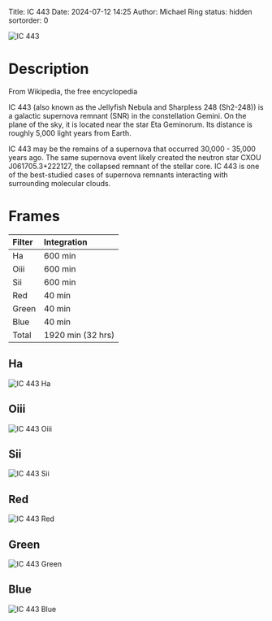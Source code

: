 Title: IC 443
Date: 2024-07-12 14:25
Author: Michael Ring
status: hidden
sortorder: 0

![IC 443](/images/ic443.jpg)

# Description
From Wikipedia, the free encyclopedia

IC 443 (also known as the Jellyfish Nebula and Sharpless 248 (Sh2-248)) is a galactic supernova remnant (SNR) in the constellation Gemini. On the plane of the sky, it is located near the star Eta Geminorum. Its distance is roughly 5,000 light years from Earth.

IC 443 may be the remains of a supernova that occurred 30,000 - 35,000 years ago. The same supernova event likely created the neutron star CXOU J061705.3+222127, the collapsed remnant of the stellar core. IC 443 is one of the best-studied cases of supernova remnants interacting with surrounding molecular clouds. 

# Frames
| Filter | Integration |
| :--- | :--- |
| Ha | 600 min |
| Oiii | 600 min |
| Sii | 600 min |
| Red | 40 min |
| Green | 40 min |
| Blue | 40 min |
| Total | 1920 min (32 hrs) |

## Ha
![IC 443 Ha](/images/ic443h.jpg)
## Oiii
![IC 443 Oiii](/images/ic443o.jpg)
## Sii
![IC 443 Sii](/images/ic443s.jpg)
## Red
![IC 443 Red](/images/ic443r.jpg)
## Green
![IC 443 Green](/images/ic443g.jpg)
## Blue
![IC 443 Blue](/images/ic443b.jpg)
